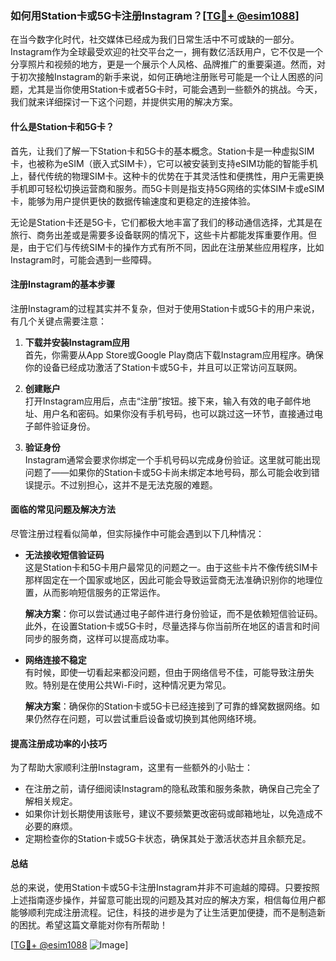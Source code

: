 ### 如何用Station卡或5G卡注册Instagram？[[TG💪+ @esim1088](https://t.me/s/esim1088)]

在当今数字化时代，社交媒体已经成为我们日常生活中不可或缺的一部分。Instagram作为全球最受欢迎的社交平台之一，拥有数亿活跃用户，它不仅是一个分享照片和视频的地方，更是一个展示个人风格、品牌推广的重要渠道。然而，对于初次接触Instagram的新手来说，如何正确地注册账号可能是一个让人困惑的问题，尤其是当你使用Station卡或者5G卡时，可能会遇到一些额外的挑战。今天，我们就来详细探讨一下这个问题，并提供实用的解决方案。

#### 什么是Station卡和5G卡？

首先，让我们了解一下Station卡和5G卡的基本概念。Station卡是一种虚拟SIM卡，也被称为eSIM（嵌入式SIM卡），它可以被安装到支持eSIM功能的智能手机上，替代传统的物理SIM卡。这种卡的优势在于其灵活性和便携性，用户无需更换手机即可轻松切换运营商和服务。而5G卡则是指支持5G网络的实体SIM卡或eSIM卡，能够为用户提供更快的数据传输速度和更稳定的连接体验。

无论是Station卡还是5G卡，它们都极大地丰富了我们的移动通信选择，尤其是在旅行、商务出差或是需要多设备联网的情况下，这些卡片都能发挥重要作用。但是，由于它们与传统SIM卡的操作方式有所不同，因此在注册某些应用程序，比如Instagram时，可能会遇到一些障碍。

#### 注册Instagram的基本步骤

注册Instagram的过程其实并不复杂，但对于使用Station卡或5G卡的用户来说，有几个关键点需要注意：

1. **下载并安装Instagram应用**  
   首先，你需要从App Store或Google Play商店下载Instagram应用程序。确保你的设备已经成功激活了Station卡或5G卡，并且可以正常访问互联网。

2. **创建账户**  
   打开Instagram应用后，点击“注册”按钮。接下来，输入有效的电子邮件地址、用户名和密码。如果你没有手机号码，也可以跳过这一环节，直接通过电子邮件验证身份。

3. **验证身份**  
   Instagram通常会要求你绑定一个手机号码以完成身份验证。这里就可能出现问题了——如果你的Station卡或5G卡尚未绑定本地号码，那么可能会收到错误提示。不过别担心，这并不是无法克服的难题。

#### 面临的常见问题及解决方法

尽管注册过程看似简单，但实际操作中可能会遇到以下几种情况：

- **无法接收短信验证码**  
  这是Station卡和5G卡用户最常见的问题之一。由于这些卡片不像传统SIM卡那样固定在一个国家或地区，因此可能会导致运营商无法准确识别你的地理位置，从而影响短信服务的正常运作。

  **解决方案**：你可以尝试通过电子邮件进行身份验证，而不是依赖短信验证码。此外，在设置Station卡或5G卡时，尽量选择与你当前所在地区的语言和时间同步的服务商，这样可以提高成功率。

- **网络连接不稳定**  
  有时候，即使一切看起来都没问题，但由于网络信号不佳，可能导致注册失败。特别是在使用公共Wi-Fi时，这种情况更为常见。

  **解决方案**：确保你的Station卡或5G卡已经连接到了可靠的蜂窝数据网络。如果仍然存在问题，可以尝试重启设备或切换到其他网络环境。

#### 提高注册成功率的小技巧

为了帮助大家顺利注册Instagram，这里有一些额外的小贴士：

- 在注册之前，请仔细阅读Instagram的隐私政策和服务条款，确保自己完全了解相关规定。
- 如果你计划长期使用该账号，建议不要频繁更改密码或邮箱地址，以免造成不必要的麻烦。
- 定期检查你的Station卡或5G卡状态，确保其处于激活状态并且余额充足。

#### 总结

总的来说，使用Station卡或5G卡注册Instagram并非不可逾越的障碍。只要按照上述指南逐步操作，并留意可能出现的问题及其对应的解决方案，相信每位用户都能够顺利完成注册流程。记住，科技的进步是为了让生活更加便捷，而不是制造新的困扰。希望这篇文章能对你有所帮助！

[[TG💪+ @esim1088](https://t.me/s/esim1088) ![Image](https://i.postimg.cc/4NQfJmqS/Snipaste-2025-05-13-00-14-12.png)]